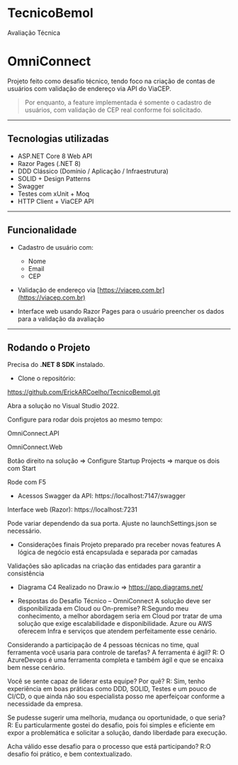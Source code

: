 # TecnicoBemol
Avaliação Técnica

# OmniConnect

Projeto feito como desafio técnico, tendo foco na criação de contas de usuários com validação de endereço via API do ViaCEP. 
> Por enquanto, a feature implementada é somente o cadastro de usuários, com validação de CEP real conforme foi solicitado.

---

## Tecnologias utilizadas

- ASP.NET Core 8 Web API
- Razor Pages (.NET 8)
- DDD Clássico (Domínio / Aplicação / Infraestrutura)
- SOLID + Design Patterns
- Swagger
- Testes com xUnit + Moq
- HTTP Client + ViaCEP API

---

## Funcionalidade

- Cadastro de usuário com:
  - Nome
  - Email
  - CEP

- Validação de endereço via [https://viacep.com.br](https://viacep.com.br)
- Interface web usando Razor Pages para o usuário preencher os dados para a validação da avaliação

---

## Rodando o Projeto

Precisa do **.NET 8 SDK** instalado.

- Clone o repositório:

https://github.com/ErickARCoelho/TecnicoBemol.git

Abra a solução no Visual Studio 2022.

Configure para rodar dois projetos ao mesmo tempo:

OmniConnect.API

OmniConnect.Web

Botão direito na solução => Configure Startup Projects => marque os dois com Start

Rode com F5

- Acessos
Swagger da API: https://localhost:7147/swagger

Interface web (Razor): https://localhost:7231

Pode variar dependendo da sua porta. Ajuste no launchSettings.json se necessário.

- Considerações finais
Projeto preparado pra receber novas features
A lógica de negócio está encapsulada e separada por camadas

Validações são aplicadas na criação das entidades para garantir a consistência

- Diagrama C4
Realizado no Draw.io => https://app.diagrams.net/

- Respostas do Desafio Técnico – OmniConnect
A solução deve ser disponibilizada em Cloud ou On-premise?
R:Segundo meu conhecimento, a melhor abordagem seria em Cloud por tratar de uma solução que exige
escalabilidade e disponibilidade. Azure ou AWS oferecem Infra e serviços que atendem perfeitamente esse cenário.

Considerando a participação de 4 pessoas técnicas no time, qual ferramenta você usaria para controle de tarefas? A ferramenta é ágil?
R: O AzureDevops é uma ferramenta completa e também ágil e que se encaixa bem nesse cenário.

Você se sente capaz de liderar esta equipe? Por quê?
R: Sim, tenho experiência em boas práticas como DDD, SOLID, Testes e um pouco de CI/CD, o que ainda não sou especialista posso me
aperfeiçoar conforme a necessidade da empresa.

Se pudesse sugerir uma melhoria, mudança ou oportunidade, o que seria?
R: Eu particularmente gostei do desafio, pois foi simples e eficiente em expor a problemática e solicitar a solução, dando liberdade para
execução.

Acha válido esse desafio para o processo que está participando?
R:O desafio foi prático, e bem contextualizado.
